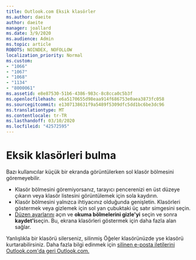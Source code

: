 ```yaml
---
title: Outlook.com Eksik klasörler
ms.author: daeite
author: daeite
manager: joallard
ms.date: 3/9/2020
ms.audience: Admin
ms.topic: article
ROBOTS: NOINDEX, NOFOLLOW
localization_priority: Normal
ms.custom:
- "1066"
- "1067"
- "1068"
- "1134"
- "8000061"
ms.assetid: e8e87530-51b6-4386-983c-8c8cca0c5b3f
ms.openlocfilehash: e6a5170655d98eaa914f686753e0aea3873fc058
ms.sourcegitcommit: e1307138631f9a5489f5309dfc5dd1bc6be3dc96
ms.translationtype: MT
ms.contentlocale: tr-TR
ms.lasthandoff: 03/10/2020
ms.locfileid: "42572595"
---
```

# <a name="find-missing-folders"></a>Eksik klasörleri bulma

Bazı kullanıcılar küçük bir ekranda görüntülerken sol klasör bölmesini göremeyebilir.

- Klasör bölmesini göremiyorsanız, tarayıcı pencerenizi en üst düzeye çıkarın veya klasör listesini görüntülemek için sola kaydırın.
- Klasör bölmesini yalnızca ihtiyacınız olduğunda genişletin. Klasörleri göstermek veya gizlemek için sol yan çubuktaki üç satır simgesini seçin.
- [Düzen ayarlarını](https://outlook.live.com/mail/options/mail/layout) açın ve **okuma bölmelerini gizle'yi** seçin ve sonra **kaydet'i**seçin. Bu, ekrana klasörleri göstermek için daha fazla alan sağlar.

Yanlışlıkla bir klasörü silerseniz, silinmiş Öğeler klasörünüzde yse klasörü kurtarabilirsiniz. Daha fazla bilgi edinmek için [silinen e-posta iletilerini Outlook.com'da geri Outlook.com.](https://support.office.com/article/cf06ab1b-ae0b-418c-a4d9-4e895f83ed50)
